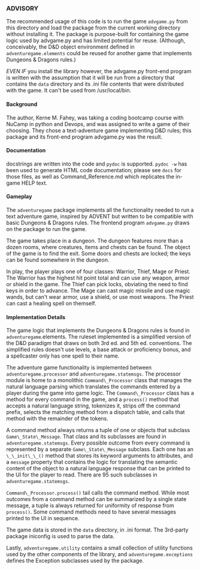 ﻿### ADVISORY

The recommended usage of this code is to run the game `advgame.py` from this
directory and load the package from the current working directory without
installing it. The package is purpose-built for containing the game logic used
by advgame.py and has limited potential for reuse. (Although, conceivably, the
D&D object environment defined in `adventuregame.elements` could be reused for
another game that implements Dungeons & Dragons rules.)

*EVEN IF* you install the library however, the advgame.py front-end program is
written with the assumption that it will be run from a directory that contains
the `data` directory and its .ini file contents that were distributed with the
game. It can't be used from /usr/local/bin.


#### Background

The author, Kerne M. Fahey, was taking a coding bootcamp course with NuCamp
in python and Devops, and was assigned to write a game of their choosing.
They chose a text-adventure game implementing D&D rules; this package and its
front-end program advgame.py was the result.


#### Documentation

docstrings are written into the code and `pydoc` is supported. `pydoc -w` has
been used to generate HTML code documentation; please see `docs` for those
files, as well as Command\_Reference.md which replicates the in-game HELP text.


#### Gameplay

The `adventuregame` package implements all the functionality needed to run a
text adventure game, inspired by ADVENT but written to be compatible with basic
Dungeons & Dragons rules. The frontend program `advgame.py` draws on the package
to run the game.

The game takes place in a dungeon. The dungeon features more than a dozen rooms,
where creatures, items and chests can be found. The object of the game is to
find the exit. Some doors and chests are locked; the keys can be found somewhere
in the dungeon.

In play, the player plays one of four classes: Warrior, Thief, Mage or
Priest. The Warrior has the highest hit point total and can use any weapon,
armor or shield in the game. The Thief can pick locks, obviating the need to
find keys in order to advance. The Mage can cast magic missile and use magic
wands, but can't wear armor, use a shield, or use most weapons. The Priest can
cast a healing spell on themself.


#### Implementation Details

The game logic that implements the Dungeons & Dragons rules is found in
`adventuregame`.elements. The ruleset implemented is a simplified version of the
D&D paradigm that draws on both 3rd ed. and 5th ed. conventions. The simplified
rules doesn't use levels, a base attack or proficiency bonus, and a spellcaster
only has one spell to their name.

The adventure game functionality is implemented between `adventuregame.processor`
and `adventuregame.statemsgs`. The processor module is home to a monolithic
`Command\_Processor` class that manages the natural language parsing which
translates the commands entered by a player during the game into game logic.
The `Command\_Processor` class has a method for every command in the game, and a
`process()` method that accepts a natural language string, tokenizes it, strips
off the command prefix, selects the matching method from a dispatch table, and
calls that method with the remainder of the tokens.

A command method always returns a tuple of one or objects that subclass
`Game\_State\_Message`. That class and its subclasses are found in
`adventuregame.statemsgs`. Every possible outcome from every command is
represented by a separate `Game\_State\_Message` subclass. Each one has an
`\_\_init\_\_()` method that stores its keyword arguments to attributes, and a
`message` property that contains the logic for translating the semantic content of
the object to a natural language response that can be printed to the UI for the
player to read. There are 95 such subclasses in `adventuregame.statemsgs`.

`Command\_Processor.process()` tail calls the command method. While most outcomes
from a command method can be summarized by a single state message, a tuple is
always returned for uniformity of response from `process()`. Some command methods
need to have several messages printed to the UI in sequence.

The game data is stored in the `data` directory, in .ini format. The 3rd-party
package iniconfig is used to parse the data.

Lastly, `adventuregame.utility` contains a small collection of utility
functions used by the other components of the library, and
`adventuregame.exceptions` defines the Exception subclasses used by the package.

